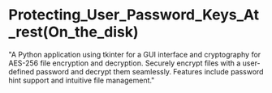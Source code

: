 # Protecting_User_Password_Keys_At_rest(On_the_disk)

"A Python application using tkinter for a GUI interface and cryptography for AES-256 file encryption and decryption. Securely encrypt files with a user-defined password and decrypt them seamlessly. Features include password hint support and intuitive file management."

